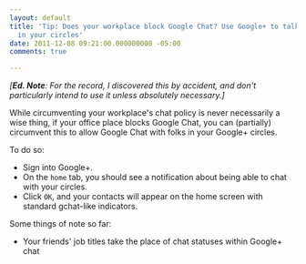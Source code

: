 ```yaml
---
layout: default
title: 'Tip: Does your workplace block Google Chat? Use Google+ to talk to people
  in your circles'
date: 2011-12-08 09:21:00.000000000 -05:00
comments: true

---
```

*[**Ed. Note**: For the record, I discovered this by accident, and don't particularly intend to use it unless absolutely necessary.]*

While circumventing your workplace's chat policy is never necessarily a wise thing, if your office place blocks Google Chat, you can (partially) circumvent this to allow Google Chat with folks in your Google+ circles.

To do so:

* Sign into Google+.
* On the `home` tab, you should see a notification about being able to chat with your circles.
* Click `OK`, and your contacts will appear on the home screen with standard gchat-like indicators.

Some things of note so far:

* Your friends' job titles take the place of chat statuses within Google+ chat
